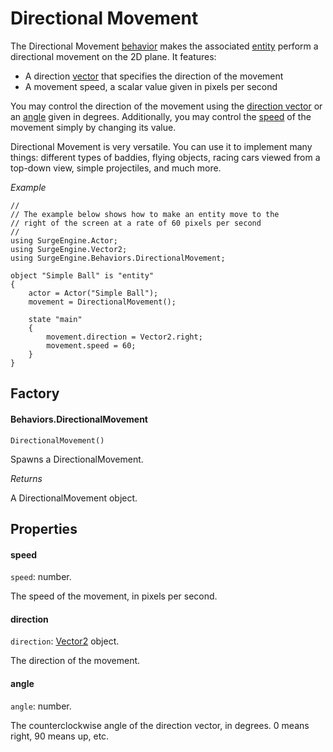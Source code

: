 Directional Movement
====================

The Directional Movement [behavior](/engine/behavior) makes the associated [entity](/engine/entity) perform a directional movement on the 2D plane. It features:

* A direction [vector](/engine/vector2) that specifies the direction of the movement
* A movement speed, a scalar value given in pixels per second

You may control the direction of the movement using the [direction vector](#direction) or an [angle](#angle) given in degrees. Additionally, you may control the [speed](#speed) of the movement simply by changing its value.

Directional Movement is very versatile. You can use it to implement many things: different types of baddies, flying objects, racing cars viewed from a top-down view, simple projectiles, and much more.

*Example*

```
//
// The example below shows how to make an entity move to the
// right of the screen at a rate of 60 pixels per second
//
using SurgeEngine.Actor;
using SurgeEngine.Vector2;
using SurgeEngine.Behaviors.DirectionalMovement;

object "Simple Ball" is "entity"
{
    actor = Actor("Simple Ball");
    movement = DirectionalMovement();

    state "main"
    {
        movement.direction = Vector2.right;
        movement.speed = 60;
    }
}
```

Factory
-------

#### Behaviors.DirectionalMovement

`DirectionalMovement()`

Spawns a DirectionalMovement.

*Returns*

A DirectionalMovement object.

Properties
----------

#### speed

`speed`: number.

The speed of the movement, in pixels per second.

#### direction

`direction`: [Vector2](/engine/vector2) object.

The direction of the movement.

#### angle

`angle`: number.

The counterclockwise angle of the direction vector, in degrees. 0 means right, 90 means up, etc.
